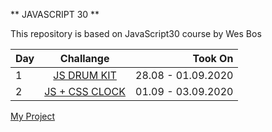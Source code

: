** JAVASCRIPT 30 **

This repository is based on JavaScript30 course by Wes Bos

[](/Js-30.png)

| Day           | Challange     | Took On |
| ------------- |:-------------:| -----:|
| 1             | [JS DRUM KIT](/CSS+JSClock/index.html)| 28.08 - 01.09.2020 |
| 2             | [JS + CSS CLOCK](https://mervekrblt.github.io/JavaScript-30/)| 01.09 - 03.09.2020 |

[My Project](https://mervekrblt.github.io/JavaScript-30/)



